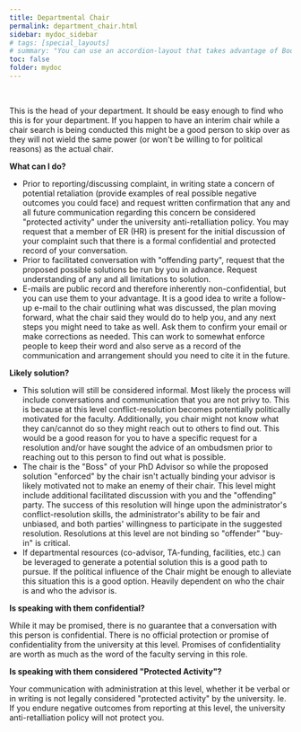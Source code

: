 ```yaml
---
title: Departmental Chair
permalink: department_chair.html
sidebar: mydoc_sidebar
# tags: [special_layouts]
# summary: "You can use an accordion-layout that takes advantage of Bootstrap styling. This is useful for an FAQ page."
toc: false
folder: mydoc
---
```


<p>&nbsp;</p>

<p>This is the head of your department. It should be easy enough to find who this is for your department. If you happen to have an interim chair while a chair search is being conducted this might be a good person to skip over as they will not wield the same power (or won't be willing to for political reasons) as the actual chair.</p>

<p><b>What can I do?</b></p>
   <p><ul>
      <li>Prior to reporting/discussing complaint, in writing state a concern of potential retaliation (provide examples of real possible negative outcomes you could face) and request written confirmation that any and all future communication regarding this concern be considered "protected activity" under the university anti-retalliation policy. You may request that a member of ER (HR) is present for the initial discussion of your complaint such that there is a formal confidential and protected record of your conversation.</li>
      <li>Prior to facilitated conversation with "offending party", request that the proposed possible solutions be run by you in advance. Request understanding of any and all limitations to solution.</li>
      <li>E-mails are public record and therefore inherently non-confidential, but you can use them to your advantage. It is a good idea to write a follow-up e-mail to the chair outlining what was discussed, the plan moving forward, what the chair said they would do to help you, and any next steps you might need to take as well. Ask them to confirm your email or make corrections as needed. This can work to somewhat enforce people to keep their word and also serve as a record of the communication and arrangement should you need to cite it in the future.</li>
   </ul></p>

<p><b>Likely solution?</b></p>
   <p><ul>
      <li>This solution will still be considered informal. Most likely the process will include conversations and communication that you are not privy to. This is because at this level conflict-resolution becomes potentially politically motivated for the faculty. Additionally, you chair might not know what they can/cannot do so they might reach out to others to find out. This would be a good reason for you to have a specific request for a resolution and/or have sought the advice of an ombudsmen prior to reaching out to this person to find out what is possible.</li>
      <li>The chair is the "Boss" of your PhD Advisor so while the proposed solution "enforced" by the chair isn't actually binding your advisor is likely motivated not to make an enemy of their chair. This level might include additional facilitated discussion with you and the "offending" party. The success of this resolution will hinge upon the administrator's conflict-resolution skills, the administrator's ability to be fair and unbiased, and both parties' willingness to participate in the suggested resolution. Resolutions at this level are not binding so "offender" "buy-in" is critical.</li>
      <li>If departmental resources (co-advisor, TA-funding, facilities, etc.) can be leveraged to generate a potential solution this is a good path to pursue. If the political influence of the Chair might be enough to alleviate this situation this is a good option. Heavily dependent on who the chair is and who the advisor is.</li>
   </ul></p>

<p><b>Is speaking with them confidential?</b></p>
   <p class="answer">While it may be promised, there is no guarantee that a conversation with this person is confidential. There is no official protection or promise of confidentiality from the university at this level. Promises of confidentiality are worth as much as the word of the faculty serving in this role.</p>

<p><b>Is speaking with them considered "Protected Activity"?</b></p>
   <p class="answer">Your communication with administration at this level, whether it be verbal or in writing is not legally considered "protected activity" by the university. Ie. If you endure negative outcomes from reporting at this level, the university anti-retalliation policy will not protect you.</p>

<script>
    if(location.hash !== null && location.hash !== "")
    {
        var url = location.hash.endsWith("-1") ? location.hash.substring(0, location.hash.length-2) : location.hash;
        $(url + ".collapse").collapse("show");
    }
</script>